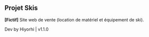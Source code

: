 ## Projet Skis

**[Fictif]** Site web de vente (location de matériel et équipement de ski).

Dev by Hiyorhi | v1.1.0